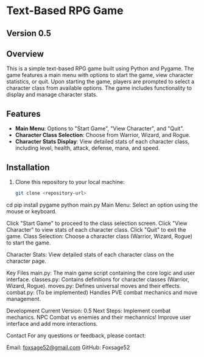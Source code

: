 # Text-Based RPG Game

## Version 0.5

## Overview

This is a simple text-based RPG game built using Python and Pygame. The game features a main menu with options to start the game, view character statistics, or quit. Upon starting the game, players are prompted to select a character class from available options. The game includes functionality to display and manage character stats.

## Features

- **Main Menu**: Options to "Start Game", "View Character", and "Quit".
- **Character Class Selection**: Choose from Warrior, Wizard, and Rogue.
- **Character Stats Display**: View detailed stats of each character class, including level, health, attack, defense, mana, and speed.

## Installation

1. Clone this repository to your local machine:
   ```bash
   git clone <repository-url>
cd <project-directory>
pip install pygame
python main.py
Main Menu: Select an option using the mouse or keyboard.

Click "Start Game" to proceed to the class selection screen.
Click "View Character" to view stats of each character class.
Click "Quit" to exit the game.
Class Selection: Choose a character class (Warrior, Wizard, Rogue) to start the game.

Character Stats: View detailed stats of each character class on the character page.

Key Files
main.py: The main game script containing the core logic and user interface.
classes.py: Contains definitions for character classes (Warrior, Wizard, Rogue).
moves.py: Defines universal moves and their effects.
combat.py: (To be implemented) Handles PVE combat mechanics and move management.

Development
Current Version: 0.5
Next Steps:
Implement combat mechanics.
NPC Combat vs enemies and their mechannics!
Improve user interface and add more interactions.

Contact
For any questions or feedback, please contact:

Email: foxsage52@gmail.com
GitHub: Foxsage52

